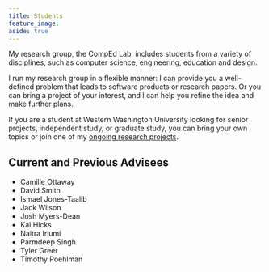 ```yaml
---
title: Students
feature_image:
aside: true
---
```


My research group, the CompEd Lab, includes students from a variety of disciplines, such as computer science, engineering, education and design.

I run my research group in a flexible manner: I can provide you a well-defined problem that leads to software products or research papers. Or you can bring a project of your interest, and I can help you refine the idea and make further plans.

If you are a student at Western Washington University looking for senior projects, independent study, or graduate study, you can bring your own topics or join one of my <a href="research" target="_blank">ongoing research projects</a>.

## Current and Previous Advisees

* Camille Ottaway
* David Smith
* Ismael Jones-Taalib
* Jack Wilson
* Josh Myers-Dean
* Kai Hicks
* Naitra Iriumi
* Parmdeep Singh
* Tyler Greer
* Timothy Poehlman
